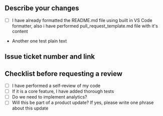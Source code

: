 ## Describe your changes
- [ ] I have already formatted the README.md file using built in VS Code formatter, also i have performed pull_request_template.md file with it's content
- Another one test plain text

## Issue ticket number and link

## Checklist before requesting a review

- [ ] I have performed a self-review of my code
- [ ] If it is a core feature, I have added thorough tests
- [ ] Do we need to implement analytics?
- [ ] Will this be part of a product update? If yes, please write one phrase about this update
